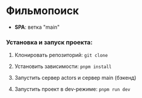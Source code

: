# Фильмопоиск

- **SPA**: ветка "main"

### Установка и запуск проекта:

1. Клонировать репозиторий:
   `git clone`

2. Установить зависимости:
   `pnpm install`

3. Запустить сервер actors и сервер main (бэкенд)

4. Запустить проект в dev-режиме:
   `pnpm run dev`
